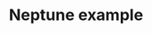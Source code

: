 ---
title: Neptune example
weight: 1
variants: +flyte -serverless -byoc -selfmanaged
layout: py_example
example_file: /external/unionai-examples/v1/flyte-integrations/flytekit-plugins/neptune_plugin/neptune_plugin/neptune_example.py
---